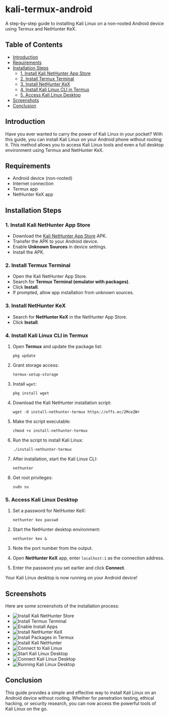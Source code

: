 # kali-termux-android

A step-by-step guide to installing Kali Linux on a non-rooted Android device using Termux and NetHunter KeX.

## Table of Contents

- [Introduction](#introduction)
- [Requirements](#requirements)
- [Installation Steps](#installation-steps)
  - [1. Install Kali NetHunter App Store](#1-install-kali-nethunter-app-store)
  - [2. Install Termux Terminal](#2-install-termux-terminal)
  - [3. Install NetHunter KeX](#3-install-nethunter-kex)
  - [4. Install Kali Linux CLI in Termux](#4-install-kali-linux-cli-in-termux)
  - [5. Access Kali Linux Desktop](#5-access-kali-linux-desktop)
- [Screenshots](#screenshots)
- [Conclusion](#conclusion)

## Introduction

Have you ever wanted to carry the power of Kali Linux in your pocket? With this guide, you can install Kali Linux on your Android phone without rooting it. This method allows you to access Kali Linux tools and even a full desktop environment using Termux and NetHunter KeX.

## Requirements

- Android device (non-rooted)
- Internet connection
- Termux app
- NetHunter KeX app

## Installation Steps

### 1. Install Kali NetHunter App Store

- Download the [Kali NetHunter App Store](https://store.nethunter.com) APK.
- Transfer the APK to your Android device.
- Enable **Unknown Sources** in device settings.
- Install the APK.

### 2. Install Termux Terminal

- Open the Kali NetHunter App Store.
- Search for **Termux Terminal (emulator with packages)**.
- Click **Install**.
- If prompted, allow app installation from unknown sources.

### 3. Install NetHunter KeX

- Search for **NetHunter KeX** in the NetHunter App Store.
- Click **Install**.

### 4. Install Kali Linux CLI in Termux

1. Open **Termux** and update the package list:

   ```
   pkg update
   ```

2. Grant storage access:

   ```
   termux-setup-storage
   ```

3. Install `wget`:

   ```
   pkg install wget
   ```

4. Download the Kali NetHunter installation script:

   ```
   wget -O install-nethunter-termux https://offs.ec/2MceZWr
   ```

5. Make the script executable:

   ```
   chmod +x install-nethunter-termux
   ```

6. Run the script to install Kali Linux:

   ```
   ./install-nethunter-termux
   ```

7. After installation, start the Kali Linux CLI:

   ```
   nethunter
   ```

8. Get root privileges:

   ```
   sudo su
   ```

### 5. Access Kali Linux Desktop

1. Set a password for NetHunter KeX:

   ```
   nethunter kex passwd
   ```

2. Start the NetHunter desktop environment:

   ```
   nethunter kex &
   ```

3. Note the port number from the output.

4. Open **NetHunter KeX** app, enter `localhost:1` as the connection address.

5. Enter the password you set earlier and click **Connect**.

Your Kali Linux desktop is now running on your Android device!

## Screenshots

Here are some screenshots of the installation process:

- ![Install Kali NetHunter Store](screenshots/Install-Kali-NetHunter-Store-in-Android.png)
- ![Install Termux Terminal](screenshots/Install-Termux-Terminal-in-Android.png)
- ![Enable Install Apps](screenshots/Enable-Install-Apps-from-External-Sources.png)
- ![Install NetHunter KeX](screenshots/Install-NetHunter-KeX-in-Android.png)
- ![Install Packages in Termux](screenshots/Install-Packages-in-Termux.png)
- ![Install Kali NetHunter](screenshots/Install-Kali-NetHunter-in-Android.png)
- ![Connect to Kali Linux](screenshots/Connect-to-Kali-Linux-in-Android.png)
- ![Start Kali Linux Desktop](screenshots/Start-Kali-Linux-Desktop-in-Android.png)
- ![Connect Kali Linux Desktop](screenshots/Connect-Kali-Linux-Desktop-in-Android.png)
- ![Running Kali Linux Desktop](screenshots/Running-Kali-Linux-Desktop-in-Android.webp)

## Conclusion

This guide provides a simple and effective way to install Kali Linux on an Android device without rooting. Whether for penetration testing, ethical hacking, or security research, you can now access the powerful tools of Kali Linux on the go.
